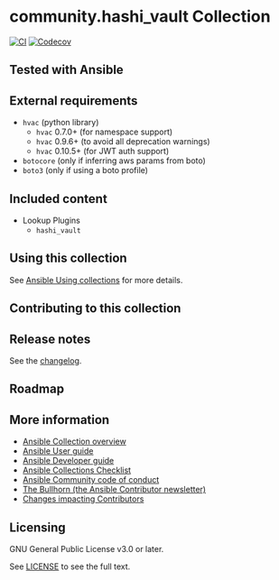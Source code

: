 # community.hashi_vault Collection
<!-- Add CI and code coverage badges here. Samples included below. -->
[![CI](https://github.com/ansible-collections/community.hashi_vault/workflows/CI/badge.svg?event=push)](https://github.com/ansible-collections/community.hashi_vault/actions) [![Codecov](https://img.shields.io/codecov/c/github/ansible-collections/community.hashi_vault)](https://codecov.io/gh/ansible-collections/community.hashi_vault)

<!-- Describe the collection and why a user would want to use it. What does the collection do? -->

## Tested with Ansible

<!-- List the versions of Ansible the collection has been tested with. Must match what is in galaxy.yml. -->

## External requirements

  - `hvac` (python library)
    - `hvac` 0.7.0+ (for namespace support)
    - `hvac` 0.9.6+ (to avoid all deprecation warnings)
    - `hvac` 0.10.5+ (for JWT auth support)
  - `botocore` (only if inferring aws params from boto)
  - `boto3` (only if using a boto profile)

## Included content

- Lookup Plugins
  - `hashi_vault`

## Using this collection

<!--Include some quick examples that cover the most common use cases for your collection content. -->

See [Ansible Using collections](https://docs.ansible.com/ansible/latest/user_guide/collections_using.html) for more details.

## Contributing to this collection

<!--Describe how the community can contribute to your collection. At a minimum, include how and where users can create issues to report problems or request features for this collection.  List contribution requirements, including preferred workflows and necessary testing, so you can benefit from community PRs. If you are following general Ansible contributor guidelines, you can link to - [Ansible Community Guide](https://docs.ansible.com/ansible/latest/community/index.html). -->


## Release notes

See the [changelog](https://github.com/ansible-collections/community.hashi_vault/tree/main/CHANGELOG.rst).

## Roadmap

<!-- Optional. Include the roadmap for this collection, and the proposed release/versioning strategy so users can anticipate the upgrade/update cycle. -->

## More information

<!-- List out where the user can find additional information, such as working group meeting times, slack/IRC channels, or documentation for the product this collection automates. At a minimum, link to: -->

- [Ansible Collection overview](https://github.com/ansible-collections/overview)
- [Ansible User guide](https://docs.ansible.com/ansible/latest/user_guide/index.html)
- [Ansible Developer guide](https://docs.ansible.com/ansible/latest/dev_guide/index.html)
- [Ansible Collections Checklist](https://github.com/ansible-collections/overview/blob/master/collection_requirements.rst)
- [Ansible Community code of conduct](https://docs.ansible.com/ansible/latest/community/code_of_conduct.html)
- [The Bullhorn (the Ansible Contributor newsletter)](https://us19.campaign-archive.com/home/?u=56d874e027110e35dea0e03c1&id=d6635f5420)
- [Changes impacting Contributors](https://github.com/ansible-collections/overview/issues/45)

## Licensing

<!-- Include the appropriate license information here and a pointer to the full licensing details. If the collection contains modules migrated from the ansible/ansible repo, you must use the same license that existed in the ansible/ansible repo. See the GNU license example below. -->

GNU General Public License v3.0 or later.

See [LICENSE](https://www.gnu.org/licenses/gpl-3.0.txt) to see the full text.
